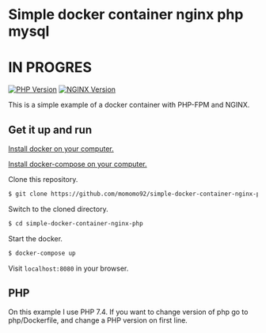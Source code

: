 # Simple docker container nginx php mysql
# IN PROGRES

[![PHP Version][ico-php-version]](https://hub.docker.com/_/php)
[![NGINX Version][ico-nginx-version]](https://hub.docker.com/_/nginx)

This is a simple example of a docker container with PHP-FPM and NGINX.

## Get it up and run

[Install docker on your computer.][install-docker]

[Install docker-compose on your computer.][install-docker-compose]

Clone this repository.

``` bash
$ git clone https://github.com/momomo92/simple-docker-container-nginx-php.git
```

Switch to the cloned directory.

``` bash
$ cd simple-docker-container-nginx-php
```

Start the docker.

``` bash
$ docker-compose up
```

Visit `localhost:8080` in your browser.

## PHP
On this example I use PHP 7.4.
If you want to change version of php go to php/Dockerfile, and change a PHP version on first line.

[ico-php-version]: https://img.shields.io/badge/PHP-7.4--fpm-blue?style=flat-square
[ico-nginx-version]: https://img.shields.io/badge/NGINX-1.17-green?style=flat-square
[install-docker]: https://docs.docker.com/engine/installation
[install-docker-compose]: https://docs.docker.com/compose/install